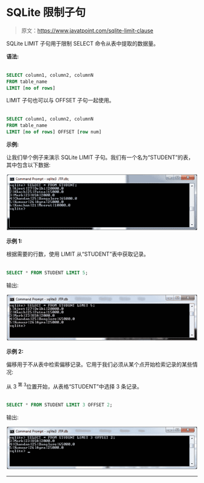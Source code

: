 # SQLite 限制子句

> 原文：<https://www.javatpoint.com/sqlite-limit-clause>

SQLite LIMIT 子句用于限制 SELECT 命令从表中提取的数据量。

**语法:**

```sql

SELECT column1, column2, columnN 
FROM table_name
LIMIT [no of rows] 

```

LIMIT 子句也可以与 OFFSET 子句一起使用。

```sql

SELECT column1, column2, columnN 
FROM table_name
LIMIT [no of rows] OFFSET [row num] 

```

**示例:**

让我们举个例子来演示 SQLite LIMIT 子句。我们有一个名为“STUDENT”的表，其中包含以下数据:

![Sqlite Limit clause 1](img/a4481ff82a326d38aaa7b854b72f1925.png)

**示例 1:**

根据需要的行数，使用 LIMIT 从“STUDENT”表中获取记录。

```sql

SELECT * FROM STUDENT LIMIT 5; 

```

输出:

![Sqlite Limit clause 2](img/f63c567f4c93b1c27aaea143bc37c74c.png)

**示例 2:**

偏移用于不从表中检索偏移记录。它用于我们必须从某个点开始检索记录的某些情况:

从 3 <sup>第 3</sup>位置开始，从表格“STUDENT”中选择 3 条记录。

```sql

SELECT * FROM STUDENT LIMIT 3 OFFSET 2; 

```

输出:

![Sqlite Limit clause 3](img/86c928b53d796dc43229411ac79ac534.png)

* * *